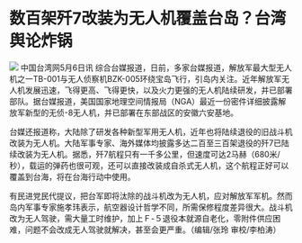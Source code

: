 # 数百架歼7改装为无人机覆盖台岛？台湾舆论炸锅

![](https://inews.gtimg.com/newsapp_bt/0/15790226601/1000)
中国台湾网5月6日讯
综合台媒报道，日前，多家台媒报道，解放军最大型无人机之一TB-001与无人侦察机BZK-005环绕宝岛飞行，引岛内关注。近年解放军无人机发展迅速，飞得更高、飞得更快，以及火力更强的无人机陆续研发，并已部署部队。据台媒报道，美国国家地理空间情报局（NGA）最近一份密件详细披露解放军新型的无侦-8无人机，并已部署在东部战区的安徽六安基地。

台媒还报道称，大陆除了研发各种新型军用无人机，近年也将陆续退役的旧战斗机改装为无人机。大陆军事专家、海外媒体均披露多达二百至三百架退役的歼7已陆续改装为无人机。据悉，歼7航程只有一千多公里，但速度可达2马赫（680米/秒），载运的弹药也很可观，还可以直接改装成自杀式无人机，这个航程正好可以覆盖到台海，将在台海行动中使用。

有民进党民代提议，把台军即将汰除的战斗机改为无人机，应对解放军军机。然而岛内军事专家施孝玮表示，航空器设计哲学不同，所需保修程度差异很大。战斗机改为无人驾驶，需大量工时维护，加上Ｆ-５退役本就源自老化，零附件供应困难，问题不会改成无人驾驶就解决，甚至会更严重。（编辑/张玲
审校/李柏涛）

